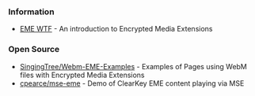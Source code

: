 

### Information
- [EME WTF](https://www.html5rocks.com/en/tutorials/eme/basics/) - An introduction to Encrypted Media Extensions

### Open Source
- [SingingTree/Webm-EME-Examples](https://github.com/SingingTree/Webm-EME-Examples) - Examples of Pages using WebM files with Encrypted Media Extensions
- [cpearce/mse-eme](https://github.com/cpearce/mse-eme) - Demo of ClearKey EME content playing via MSE
